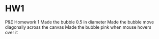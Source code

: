 # HW1
P&amp;E Homework 1
Made the bubble 0.5 in diameter
Made the bubble move diagonally across the canvas
Made the bubble pink when mouse hovers over it
